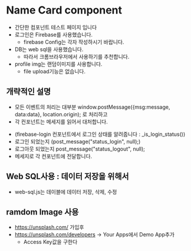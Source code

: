 # Name Card component
+ 간단한 컴포넌트 테스트 페이지 입니다
+ 로그인은 Firebase를 사용했습니다. 
    + firebase Config는 각자 작성하시기 바랍니다.
+ DB는 web sql을 사용했습니다.
    + 따라서 크롬브라우저에서 사용하기를 추천합니다.
+ profile img는 랜덤이미지를 사용합니다.
    + file upload기능은 없습니다.

## 개략적인 설명
+ 모든 이벤트의 처리는 대부분 window.postMessage({msg:message, data:data}, location.origin); 로 처리하고
+ 각 컨포넌트는 메세지를 읽어서 대처합니다. 
 - (firebase-login 컨포넌트에서 로그인 상태를 알려줍니다 : _is_login_status())
 - 로그인 되었는지 (post_message("status_login", null);)
 - 로그아웃 되었는지 post_message("status_logout", null);
 - 메세지로 각 컨포넌트에 전달합니다.

## Web SQL사용 : 데이터 저장을 위해서 
+ web-sql.js는 데이블에 데이터 저장, 삭제, 수정

## ramdom Image 사용
+ https://unsplash.com/ 가입후 
+ https://unsplash.com/developers -> Your Apps에서 Demo App추가
    + Access Key값을 구한다